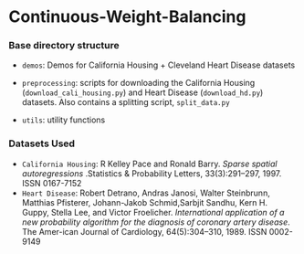 # Continuous-Weight-Balancing


### Base directory structure 


- `demos`: Demos for California Housing + Cleveland Heart Disease datasets

- `preprocessing`: scripts for downloading the California Housing (`download_cali_housing.py`) and Heart Disease (`download_hd.py`) datasets. Also contains a splitting script, `split_data.py`

- `utils`: utility functions


### Datasets Used

- `California Housing`: R Kelley Pace and Ronald Barry. _Sparse spatial autoregressions_ .Statistics & Probability Letters, 33(3):291–297, 1997. ISSN 0167-7152
- `Heart Disease`: Robert  Detrano,  Andras  Janosi,  Walter  Steinbrunn,  Matthias  Pfisterer,  Johann-Jakob  Schmid,Sarbjit  Sandhu,  Kern  H.  Guppy,  Stella  Lee,  and  Victor  Froelicher. _International  application  of  a  new  probability  algorithm  for  the  diagnosis  of  coronary  artery  disease_. The  Amer-ican  Journal  of  Cardiology,  64(5):304–310,  1989. ISSN  0002-9149
